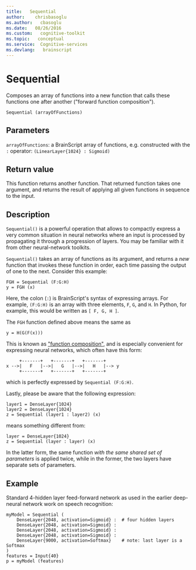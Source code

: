 ```yaml
---
title:   Sequential 
author:    chrisbasoglu
ms.author:   cbasoglu
ms.date:   08/26/2016
ms.custom:   cognitive-toolkit
ms.topic:   conceptual
ms.service:  Cognitive-services
ms.devlang:   brainscript
---
```


# Sequential

Composes an array of functions into a new function that calls these functions one after another ("forward function composition").

    Sequential (arrayOfFunctions)

## Parameters

`arrayOfFunctions`: a BrainScript array of functions, e.g. constructed with the `:` operator: `(LinearLayer{1024} : Sigmoid)`

## Return value

This function returns another function. That returned function takes one argument, and returns the result
of applying all given functions in sequence to the input.

## Description

`Sequential()` is a powerful operation that allows to compactly express a very common situation in neural networks
where an input is processed by propagating it through a progression of layers.
You may be familiar with it from other neural-network toolkits.

`Sequential()` takes an array of functions as its argument,
and returns a *new* function that invokes these function in order,
each time passing the output of one to the next.
Consider this example:

    FGH = Sequential (F:G:H)
    y = FGH (x)

Here, the colon (`:`) is BrainScript's syntax of expressing arrays. For example,
`(F:G:H)` is an array with three elements, `F`, `G`, and `H`.
In Python, for example, this would be written as `[ F, G, H ]`.

The `FGH` function defined above means the same as

    y = H(G(F(x))) 

This is known as ["function composition"](https://en.wikipedia.org/wiki/Function_composition),
and is especially convenient for expressing neural networks, which often have this form:

         +-------+   +-------+   +-------+
    x -->|   F   |-->|   G   |-->|   H   |--> y
         +-------+   +-------+   +-------+

which is perfectly expressed by `Sequential (F:G:H)`.

Lastly, please be aware that the following expression:

    layer1 = DenseLayer{1024}
    layer2 = DenseLayer{1024}
    z = Sequential (layer1 : layer2) (x)

means something different from:

    layer = DenseLayer{1024}
    z = Sequential (layer : layer) (x)

In the latter form, the same function *with the same shared set of parameters* is applied twice,
while in the former, the two layers have separate sets of parameters.

## Example

Standard 4-hidden layer feed-forward network as used in the earlier deep-neural network
work on speech recognition:

    myModel = Sequential (
        DenseLayer{2048, activation=Sigmoid} :  # four hidden layers
        DenseLayer{2048, activation=Sigmoid} : 
        DenseLayer{2048, activation=Sigmoid} : 
        DenseLayer{2048, activation=Sigmoid} : 
        DenseLayer{9000, activation=Softmax}    # note: last layer is a Softmax 
    )
    features = Input{40}
    p = myModel (features)
